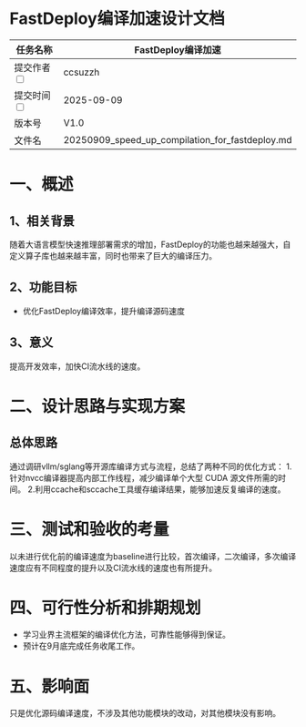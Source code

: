 # FastDeploy编译加速设计文档

| 任务名称                                                  |   FastDeploy编译加速                          | 
|----------------------------------------------------------|----------------------------------------------|
| 提交作者<input type="checkbox" class="rowselector hidden">   | ccsuzzh                                     | 
| 提交时间<input type="checkbox" class="rowselector hidden">   | 2025-09-09                                   | 
| 版本号                                                      | V1.0                                         |  
| 文件名                                                      | 20250909_speed_up_compilation_for_fastdeploy.md<br> | 

# 一、概述

## 1、相关背景

随着大语言模型快速推理部署需求的增加，FastDeploy的功能也越来越强大，自定义算子库也越来越丰富，同时也带来了巨大的编译压力。

## 2、功能目标
* 优化FastDeploy编译效率，提升编译源码速度

## 3、意义
提高开发效率，加快CI流水线的速度。

# 二、设计思路与实现方案

## 总体思路
通过调研vllm/sglang等开源库编译方式与流程，总结了两种不同的优化方式：
1.针对nvcc编译器提高内部工作线程，减少编译单个大型 CUDA 源文件所需的时间。
2.利用ccache和sccache工具缓存编译结果，能够加速反复编译的速度。


# 三、测试和验收的考量
以未进行优化前的编译速度为baseline进行比较，首次编译，二次编译，多次编译速度应有不同程度的提升以及CI流水线的速度也有所提升。

# 四、可行性分析和排期规划
* 学习业界主流框架的编译优化方法，可靠性能够得到保证。
* 预计在9月底完成任务收尾工作。

# 五、影响面
只是优化源码编译速度，不涉及其他功能模块的改动，对其他模块没有影响。
